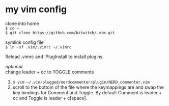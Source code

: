 # my vim config
clone into home     
```$ cd ~```  
```$ git clone https://github.com/bitwitch/.vim.git```

symlink config file  
```$ ln -sf .vim/.vimrc ~/.vimrc```  

Reload .vimrc and :PlugInstall to install plugins.

*optional*  
change leader + cc to TOGGLE comments
1. ```$ vim ~/.vim/plugged/nerdcommenter/plugin/NERD_commenter.vim```  
2. scroll to the bottom of the file where the keymappings are and swap the key
   bindings for Comment and Toggle. By default Comment is leader + cc
   and Toggle is leader + c[space].

